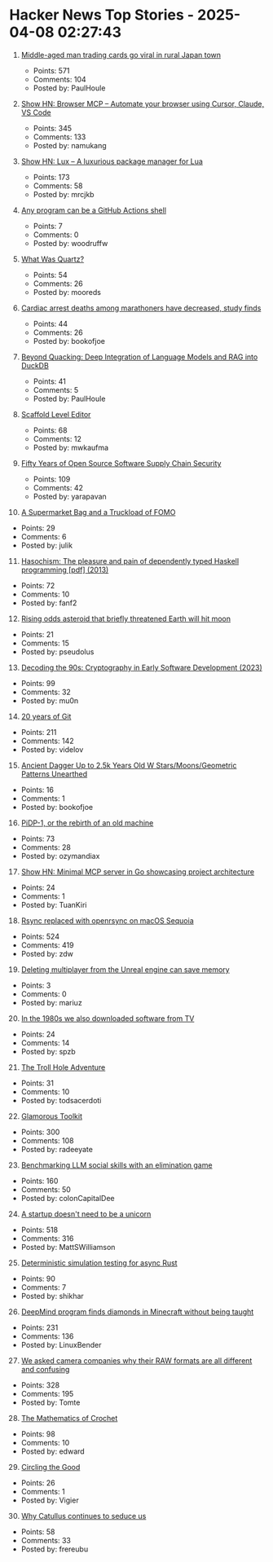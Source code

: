 # Hacker News Top Stories - 2025-04-08 02:27:43

1. [Middle-aged man trading cards go viral in rural Japan town](https://www.tokyoweekender.com/entertainment/middle-aged-man-trading-cards-go-viral-in-japan/)
   - Points: 571
   - Comments: 104
   - Posted by: PaulHoule

2. [Show HN: Browser MCP – Automate your browser using Cursor, Claude, VS Code](https://browsermcp.io/)
   - Points: 345
   - Comments: 133
   - Posted by: namukang

3. [Show HN: Lux – A luxurious package manager for Lua](https://mrcjkb.dev/posts/2025-04-07-lux-announcement.html)
   - Points: 173
   - Comments: 58
   - Posted by: mrcjkb

4. [Any program can be a GitHub Actions shell](https://yossarian.net/til/post/any-program-can-be-a-github-actions-shell/)
   - Points: 7
   - Comments: 0
   - Posted by: woodruffw

5. [What Was Quartz?](https://www.zachseward.com/what-was-quartz/)
   - Points: 54
   - Comments: 26
   - Posted by: mooreds

6. [Cardiac arrest deaths among marathoners have decreased, study finds](https://www.washingtonpost.com/health/2025/04/05/marathon-running-cardiac-arrest-cpr/)
   - Points: 44
   - Comments: 26
   - Posted by: bookofjoe

7. [Beyond Quacking: Deep Integration of Language Models and RAG into DuckDB](https://arxiv.org/abs/2504.01157)
   - Points: 41
   - Comments: 5
   - Posted by: PaulHoule

8. [Scaffold Level Editor](https://blog.littlepolygon.com/posts/scaffold/)
   - Points: 68
   - Comments: 12
   - Posted by: mwkaufma

9. [Fifty Years of Open Source Software Supply Chain Security](https://queue.acm.org/detail.cfm?id=3722542)
   - Points: 109
   - Comments: 42
   - Posted by: yarapavan

10. [A Supermarket Bag and a Truckload of FOMO](https://blog.julik.nl/2025/03/a-little-adventure-in-modern-frontend)
   - Points: 29
   - Comments: 6
   - Posted by: julik

11. [Hasochism: The pleasure and pain of dependently typed Haskell programming [pdf] (2013)](https://personal.cis.strath.ac.uk/conor.mcbride/pub/hasochism.pdf)
   - Points: 72
   - Comments: 10
   - Posted by: fanf2

12. [Rising odds asteroid that briefly threatened Earth will hit moon](https://phys.org/news/2025-04-odds-asteroid-briefly-threatened-earth.html)
   - Points: 21
   - Comments: 15
   - Posted by: pseudolus

13. [Decoding the 90s: Cryptography in Early Software Development (2023)](https://www.botanica.software/post/decoding-the-90s)
   - Points: 99
   - Comments: 32
   - Posted by: mu0n

14. [20 years of Git](https://blog.gitbutler.com/20-years-of-git/)
   - Points: 211
   - Comments: 142
   - Posted by: videlov

15. [Ancient Dagger Up to 2.5k Years Old W Stars/Moons/Geometric Patterns Unearthed](https://www.smithsonianmag.com/smart-news/metal-detectorists-unearth-ancient-dagger-decorated-with-tiny-stars-crescent-moons-and-geometric-patterns-180986369/)
   - Points: 16
   - Comments: 1
   - Posted by: bookofjoe

16. [PiDP-1, or the rebirth of an old machine](https://hackaday.io/project/202541-replica-of-the-pdp-1-pidp-1/log/239666-finished-the-first-test-batch-of-5-machines)
   - Points: 73
   - Comments: 28
   - Posted by: ozymandiax

17. [Show HN: Minimal MCP server in Go showcasing project architecture](https://github.com/TuanKiri/weather-mcp-server)
   - Points: 24
   - Comments: 1
   - Posted by: TuanKiri

18. [Rsync replaced with openrsync on macOS Sequoia](https://derflounder.wordpress.com/2025/04/06/rsync-replaced-with-openrsync-on-macos-sequoia/)
   - Points: 524
   - Comments: 419
   - Posted by: zdw

19. [Deleting multiplayer from the Unreal engine can save memory](https://larstofus.com/2025/04/05/how-deleting-multiplayer-from-the-engine-can-save-memory/)
   - Points: 3
   - Comments: 0
   - Posted by: mariuz

20. [In the 1980s we also downloaded software from TV](https://newslttrs.com/in-the-1980s-we-also-downloaded-software-from-tv/)
   - Points: 24
   - Comments: 14
   - Posted by: spzb

21. [The Troll Hole Adventure](https://bluerenga.blog/2025/04/03/the-troll-hole-adventure-1980/)
   - Points: 31
   - Comments: 10
   - Posted by: todsacerdoti

22. [Glamorous Toolkit](https://gtoolkit.com//)
   - Points: 300
   - Comments: 108
   - Posted by: radeeyate

23. [Benchmarking LLM social skills with an elimination game](https://github.com/lechmazur/elimination_game)
   - Points: 160
   - Comments: 50
   - Posted by: colonCapitalDee

24. [A startup doesn't need to be a unicorn](https://mattgiustwilliamson.substack.com/p/your-startup-doesnt-need-to-be-a)
   - Points: 518
   - Comments: 316
   - Posted by: MattSWilliamson

25. [Deterministic simulation testing for async Rust](https://s2.dev/blog/dst)
   - Points: 90
   - Comments: 7
   - Posted by: shikhar

26. [DeepMind program finds diamonds in Minecraft without being taught](https://www.nature.com/articles/d41586-025-01019-w)
   - Points: 231
   - Comments: 136
   - Posted by: LinuxBender

27. [We asked camera companies why their RAW formats are all different and confusing](https://www.theverge.com/tech/640119/camera-raw-spec-format-explained-adobe-dng-canon-nikon-sony-fujifilm)
   - Points: 328
   - Comments: 195
   - Posted by: Tomte

28. [The Mathematics of Crochet](https://hellohartblog.wordpress.com/2015/05/25/the-mathematics-of-crochet/)
   - Points: 98
   - Comments: 10
   - Posted by: edward

29. [Circling the Good](https://www.nybooks.com/articles/2025/04/24/circling-the-good-thomas-nagel/)
   - Points: 26
   - Comments: 1
   - Posted by: Vigier

30. [Why Catullus continues to seduce us](https://www.newyorker.com/magazine/2025/04/07/catullus-poems-book-review-stephen-mitchell-isobel-williams)
   - Points: 58
   - Comments: 33
   - Posted by: frereubu

